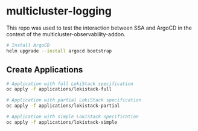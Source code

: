 # multicluster-logging

This repo was used to test the interaction between SSA and ArgoCD in the context
of the multicluster-observability-addon.

```sh
# Install ArgoCD
helm upgrade --install argocd bootstrap
```

## Create Applications

```sh
# Application with full LokiStack specification
oc apply -f applications/lokistack-full

# Application with partial LokiStack specification
oc apply -f applications/lokistack-partial

# Application with simple LokiStack specification
oc apply -f applications/lokistack-simple
```
